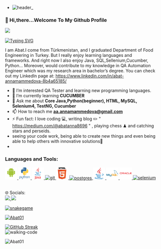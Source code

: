 - ![header_](https://user-images.githubusercontent.com/117486085/204156152-daf3ea7e-5c16-4f76-9ee7-b0752c00da20.png)
### 👋 Hi,there...Welcome To My Github Profile

[![](https://komarev.com/ghpvc/?username=Abat01&color=orange)](https://github.com/Abat01)

[![Typing SVG](https://readme-typing-svg.herokuapp.com?color=%23732DA4&lines=QA+Automation+Engineer+%7C+Germany;I'm+Abat;I+am+sharing+my+projects+in+here;I+usually+using+;Java+programming+language+for+projects)](https://git.io/typing-svg)

I am Abat.I come from Türkmenistan, and I graduated Department of  Food Engineering in Turkey. But I really enjoy learning languages and frameworks. And right now I also enjoy Java, SQL,Sellenium,Cucumber, Python... Moreover, would contribute to my knowledge in QA Automation Engineer which was my research area in bachelor’s degree. You can check out my LinkedIn page at: https://www.linkedin.com/in/abat-annamammedova-8b4a65185/

- 👀 I’m interested QA Tester and learning new programming languages. 
- 🌱 I’m currently learning **CUCUMBER**
- 💬 Ask me about **Core Java,Python(beginner), HTML, MySQL, Selenium4, TestNG, Cucumber**
- 📫 How to reach me **aa.annamammedova@gmail.com**
- ⚡ Fun fact: I love coding 💻, writing blog ✏️  " https://medium.com/@abatanna8696 " , playing chess ♟ and catching stars and perseids.
- seeing your code work, being able to create new things and even being able to help others with innovative solutions🚀
-  
<h3 align="left">Languages and Tools:</h3>
<p align="left"> <a href="https://developer.android.com" target="_blank" rel="noreferrer"> <img src="https://raw.githubusercontent.com/devicons/devicon/master/icons/android/android-original-wordmark.svg" alt="android" width="40" height="40"/> </a> <a href="https://www.w3schools.com/css/" target="_blank" rel="noreferrer"> <img src="https://raw.githubusercontent.com/devicons/devicon/master/icons/python/python-original-wordmark.svg" alt="python" width="40" height="40"/> </a> <a href="https://www.w3schools.com/css/" target="_blank" rel="noreferrer"> <img
src="https://raw.githubusercontent.com/devicons/devicon/master/icons/java/java-original-wordmark.svg" alt="java" width="40" height="40"/> </a> <a href="https://www.w3schools.com/css/" target="_blank" rel="noreferrer"> <imgsrc="https://raw.githubusercontent.com/devicons/devicon/master/icons/css3/css3-original-wordmark.svg" alt="css3" width="40" height="40"/> </a> <a href="https://git-scm.com/" target="_blank" rel="noreferrer"> <img src="https://www.vectorlogo.zone/logos/git-scm/git-scm-icon.svg" alt="git" width="40" height="40"/> </a> <a href="https://www.w3.org/html/" target="_blank" rel="noreferrer"> <img src="https://raw.githubusercontent.com/devicons/devicon/master/icons/html5/html5-original-wordmark.svg" alt="html5" width="40" height="40"/> </a> <a href="https://www.java.com" target="_blank" rel="noreferrer"> 
 <img align="center" alt="postgres" height="40" width="40" src="https://cdn.jsdelivr.net/gh/devicons/devicon/icons/postgresql/postgresql-plain-wordmark.svg">
 <img src="https://raw.githubusercontent.com/devicons/devicon/master/icons/java/java-original.svg" alt="java" width="40" height="40"/> </a> <a href="https://www.mysql.com/" target="_blank" rel="noreferrer"> <img src="https://raw.githubusercontent.com/devicons/devicon/master/icons/mysql/mysql-original-wordmark.svg" alt="mysql" width="40" height="40"/> </a> <a href="https://www.oracle.com/" target="_blank" rel="noreferrer"> <img src="https://raw.githubusercontent.com/devicons/devicon/master/icons/oracle/oracle-original.svg" alt="oracle" width="40" height="40"/> </a> <a href="https://www.selenium.dev" target="_blank" rel="noreferrer"> <img src="https://raw.githubusercontent.com/detain/svg-logos/780f25886640cef088af994181646db2f6b1a3f8/svg/selenium-logo.svg" alt="selenium" width="40" height="40"/> </a> </p>

 
 <br>
 🌐 Socials:
<div align="left"> 
  <a href="https://www.linkedin.com/in/abat-annamammedova-8b4a65185/" target="_blank">
    <img src="https://img.shields.io/badge/-LinkedIn-%23333?style=for-the-badge&logo=linkedin&logoColor=white" target="_blank">
  </a>
  <a href = "mailto:aa.annamammedova@gmail.com">
    <img src="https://img.shields.io/badge/-Gmail-%23333?style=for-the-badge&logo=gmail&logoColor=reed" target="_blank">
  </a>
</div>

<a href="https://www.jenkins.io" target="_blank" rel="noreferrer"> 

![snakegame](https://user-images.githubusercontent.com/117486085/209233518-d0f390f9-3b79-47ae-bb89-61918d378008.gif)
<p><img align="centre" src="https://github-readme-stats.vercel.app/api/top-langs?username=Abat01&show_icons=true&locale=en&layout=compact" alt="Abat01" /></p>
 
<!---
Abat01/Abat01 is a ✨ special ✨ repository because its `README.md` (this file) appears on your GitHub profile.
You can click the Preview link to take a look at your changes.
--->



[![GitHub Streak](http://github-readme-streak-stats.herokuapp.com?user=Abat01&theme=onedark&date_format=M%20j%5B%2C%20Y%5D)](https://git.io/streak-stats)
<br/> 
![walking-code](https://user-images.githubusercontent.com/117486085/206036317-69c675b2-db26-4673-99f8-06a8ac033af2.gif)


 <p align="down"> <img src="https://github-readme-stats.vercel.app/api?username=Abat01&count_private=true&theme=radical&show_icons=true" alt="Abat01" /p>
  

